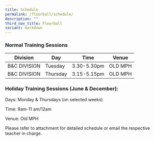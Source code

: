 ```yaml
---
title: Schedule
permalink: /floorball/schedule/
description: ""
third_nav_title: Floorball
variant: markdown
---
```

### Normal Training Sessions

<table>
<thead>
  <tr>
    <th> Division</th>
    <th>Day</th>
    <th>Time</th>
    <th>Venue</th>
  </tr>
</thead>
<tbody>
  <tr>
    <td> B&amp;C DIVISION</td>
    <td>Tuesday</td>
    <td>3.30-5.30pm</td>
    <td>OLD MPH</td>
  </tr>
	<tr>
    <td> B&amp;C DIVISION</td>
    <td>Thursday</td>
    <td>3.15-5.15pm</td>
    <td>OLD MPH</td>
  </tr>
</tbody>
</table>

### Holiday Training Sessions (June &amp; December):

Days: Monday &amp; Thursdays (on selected weeks)

Time:&nbsp;9am-11 am/12am

Venue: Old MPH

Please refer to attachment for detailed schedule or email the respective teacher in charge.
